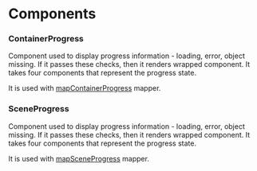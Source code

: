 # Components

### ContainerProgress

Component used to display progress information - loading, error, object missing. If it passes these checks, then it renders wrapped component. It takes four components that represent the progress state.

It is used with [mapContainerProgress](../mappers) mapper.

### SceneProgress

Component used to display progress information - loading, error, object missing. If it passes these checks, then it renders wrapped component. It takes four components that represent the progress state.

It is used with [mapSceneProgress](../mappers) mapper.

